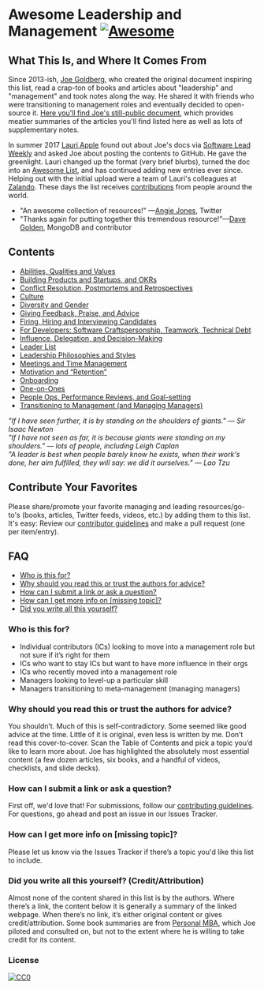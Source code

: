 # Awesome Leadership and Management [![Awesome](https://cdn.rawgit.com/sindresorhus/awesome/d7305f38d29fed78fa85652e3a63e154dd8e8829/media/badge.svg)](https://github.com/sindresorhus/awesome)

## What This Is, and Where It Comes From
Since 2013-ish, [Joe Goldberg](https://twitter.com/bostonsteamer), who created the original document inspiring this list, read a crap-ton of books and articles about "leadership" and "management" and took notes along the way. He shared it with friends who were transitioning to management roles and eventually decided to open-source it. [Here you'll find Joe's still-public document](https://docs.google.com/document/d/1R1O0OEsQpZcBcLheRlomDrmR2tyEpdRNFnjbLALmbH4/edit#heading=h.loq53mbwc6ut), which provides meatier summaries of the articles you'll find listed here as well as lots of supplementary notes.

In summer 2017 [Lauri Apple](https://twitter.com/lauritaapplez) found out about Joe's docs via [Software Lead Weekly](http://softwareleadweekly.com/) and asked Joe about posting the contents to GitHub. He gave the greenlight. Lauri changed up the format (very brief blurbs), turned the doc into an [Awesome List](https://github.com/sindresorhus/awesome), and has continued adding new entries ever since. Helping out with the initial upload were a team of Lauri's colleagues at [Zalando](https://jobs.zalando.com/tech/). These days the list receives [contributions](CONTRIBUTING.md) from people around the world.

- "An awesome collection of resources!" —[Angie Jones](https://twitter.com/techgirl1908/status/888771075294642178), Twitter
- "Thanks again for putting together this tremendous resource!"—[Dave Golden](https://twitter.com/xdg), MongoDB and contributor

## Contents
- [Abilities, Qualities and Values](Abilities-Qualities-Values.md)
- [Building Products and Startups, and OKRs](Building-Products-and-Startups-OKRs.md)
- [Conflict Resolution, Postmortems and Retrospectives](Conflict-Resolution-Postmortems-Retrospectives.md)
- [Culture](Culture.md)
- [Diversity and Gender](Diversity-and-Gender.md)
- [Giving Feedback, Praise, and Advice](Giving-Feedback-Praise-and-Advice.md)
- [Firing, Hiring and Interviewing Candidates](Hiring-and-Firing.md)
- [For Developers: Software Craftspersonship, Teamwork, Technical Debt](For-Developers-Teamwork-TechDebt.md)
- [Influence, Delegation, and Decision-Making](Influence-Delegation-and-Decision-Making.md)
- [Leader List](Leader-List.md)
- [Leadership Philosophies and Styles](Leadership-Philosophies-and-Styles.md)
- [Meetings and Time Management](Meetings-and-Time-Management.md)
- [Motivation and “Retention”](/Motivation-Retention.md)
- [Onboarding](Onboarding.md)
- [One-on-Ones](One-on-Ones.md)
- [People Ops, Performance Reviews, and Goal-setting](People-Ops-Perf-Reviews-and-Goal-setting.md)
- [Transitioning to Management (and Managing Managers)](https://github.com/LappleApple/awesome-leading-and-managing/blob/master/Transitioning%20to%20Management.md)

*"If I have seen further, it is by standing on the shoulders of giants." — Sir Isaac Newton <br>
"If I have not seen as far, it is because giants were standing on my shoulders." — lots of people, including Leigh Caplan<br>
"A leader is best when people barely know he exists, when their work‘s done, her aim fulfilled, they will say: we did it ourselves." — Lao Tzu*

## Contribute Your Favorites
Please share/promote your favorite managing and leading resources/go-to's (books, articles, Twitter feeds, videos, etc.) by adding them to this list. It's easy: Review our [contributor guidelines](CONTRIBUTING.md) and make a pull request (one per item/entry). 

## FAQ
- [Who is this for?](#who-is-this-for)
- [Why should you read this or trust the authors for advice?](#why-should-you-read-this-or-trust-the-authors-for-advice)
- [How can I submit a link or ask a question?](#how-can-i-submit-a-link-or-ask-a-question)
- [How can I get more info on [missing topic]?](#how-can-i-get-more-info-on-missing-topic)
- [Did you write all this yourself?](#did-you-write-all-this-yourself-creditattribution)

### Who is this for?
- Individual contributors (ICs) looking to move into a management role but not sure if it’s right for them
- ICs who want to stay ICs but want to have more influence in their orgs
- ICs who recently moved into a management role
- Managers looking to level-up a particular skill
- Managers transitioning to meta-management (managing managers)

### Why should you read this or trust the authors for advice?
You shouldn’t. Much of this is self-contradictory. Some seemed like good advice at the time. Little of it is original, even less is written by me. Don’t read this cover-to-cover. Scan the Table of Contents and pick a topic you’d like to learn more about. Joe has highlighted the absolutely most essential content (a few dozen articles, six books, and a handful of videos, checklists, and slide decks).

### How can I submit a link or ask a question?
First off, we'd love that! For submissions, follow our [contributing guidelines](CONTRIBUTING.md). For questions, go ahead and post an issue in our Issues Tracker. 

### How can I get more info on [missing topic]?
Please let us know via the Issues Tracker if there’s a topic you'd like this list to include.

### Did you write all this yourself? (Credit/Attribution)
Almost none of the content shared in this list is by the authors. Where there’s a link, the content below it is generally a summary of the linked webpage. When there’s no link, it’s either original content or gives credit/attribution. Some book summaries are from [Personal MBA](https://personalmba.com/), which Joe piloted and consulted on, but not to the extent where he is willing to take credit for its content.

### License

[![CC0](http://mirrors.creativecommons.org/presskit/buttons/88x31/svg/cc-zero.svg)](https://creativecommons.org/publicdomain/zero/1.0/)
